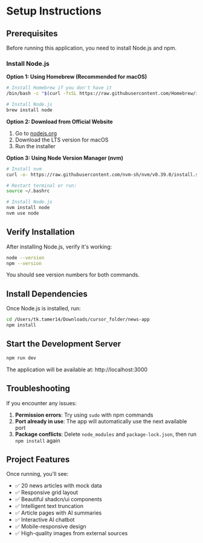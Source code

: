 # Setup Instructions

## Prerequisites

Before running this application, you need to install Node.js and npm.

### Install Node.js

**Option 1: Using Homebrew (Recommended for macOS)**
```bash
# Install Homebrew if you don't have it
/bin/bash -c "$(curl -fsSL https://raw.githubusercontent.com/Homebrew/install/HEAD/install.sh)"

# Install Node.js
brew install node
```

**Option 2: Download from Official Website**
1. Go to [nodejs.org](https://nodejs.org/)
2. Download the LTS version for macOS
3. Run the installer

**Option 3: Using Node Version Manager (nvm)**
```bash
# Install nvm
curl -o- https://raw.githubusercontent.com/nvm-sh/nvm/v0.39.0/install.sh | bash

# Restart terminal or run:
source ~/.bashrc

# Install Node.js
nvm install node
nvm use node
```

## Verify Installation

After installing Node.js, verify it's working:

```bash
node --version
npm --version
```

You should see version numbers for both commands.

## Install Dependencies

Once Node.js is installed, run:

```bash
cd /Users/tk.tamer14/Downloads/cursor_folder/news-app
npm install
```

## Start the Development Server

```bash
npm run dev
```

The application will be available at: http://localhost:3000

## Troubleshooting

If you encounter any issues:

1. **Permission errors**: Try using `sudo` with npm commands
2. **Port already in use**: The app will automatically use the next available port
3. **Package conflicts**: Delete `node_modules` and `package-lock.json`, then run `npm install` again

## Project Features

Once running, you'll see:
- ✅ 20 news articles with mock data
- ✅ Responsive grid layout
- ✅ Beautiful shadcn/ui components
- ✅ Intelligent text truncation
- ✅ Article pages with AI summaries
- ✅ Interactive AI chatbot
- ✅ Mobile-responsive design
- ✅ High-quality images from external sources
